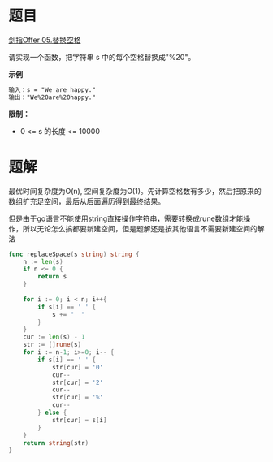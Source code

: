 # 题目
[剑指Offer 05.替换空格](https://leetcode-cn.com/problems/ti-huan-kong-ge-lcof/)

请实现一个函数，把字符串 s 中的每个空格替换成"%20"。

**示例**
```html
输入：s = "We are happy."
输出："We%20are%20happy."
```

**限制：**
- 0 <= s 的长度 <= 10000

# 题解
最优时间复杂度为O(n), 空间复杂度为O(1)。先计算空格数有多少，然后把原来的数组扩充足空间，最后从后面遍历得到最终结果。

但是由于go语言不能使用string直接操作字符串，需要转换成rune数组才能操作，所以无论怎么搞都要新建空间，但是题解还是按其他语言不需要新建空间的解法

```go
func replaceSpace(s string) string {
    n := len(s)
    if n <= 0 {
        return s
    }
    
    for i := 0; i < n; i++{
        if s[i] == ' ' {
            s += "  "
        }
    }
    cur := len(s) - 1
    str := []rune(s)
    for i := n-1; i>=0; i-- {
        if s[i] == ' ' {
            str[cur] = '0'
            cur--
            str[cur] = '2'
            cur--
            str[cur] = '%'
            cur--
        } else {
            str[cur] = s[i]
        }
    }
    return string(str)
}
```